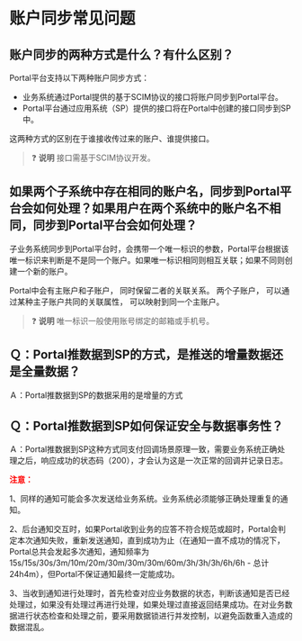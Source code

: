 # 账户同步常见问题
## 账户同步的两种方式是什么？有什么区别？
Portal平台支持以下两种账户同步方式：
- 业务系统通过Portal提供的基于SCIM协议的接口将账户同步到Portal平台。
- Portal平台通过应用系统（SP）提供的接口将在Portal中创建的接口同步到SP中。

这两种方式的区别在于谁接收传过来的账户、谁提供接口。

> ❓ **说明** 接口需基于SCIM协议开发。

## 如果两个子系统中存在相同的账户名，同步到Portal平台会如何处理？如果用户在两个系统中的账户名不相同，同步到Portal平台会如何处理？
子业务系统同步到Portal平台时，会携带一个唯一标识的参数，Portal平台根据该唯一标识来判断是不是同一个账户。如果唯一标识相同则相互关联；如果不同则创建一个新的账户。

Portal中会有主账户和子账户， 同时保留二者的关联关系。 两个子账户， 可以通过某种主子账户共同的关联属性， 可以映射到同一个主账户。

> ❓ **说明** 唯一标识一般使用账号绑定的邮箱或手机号。

## Ｑ：Portal推数据到SP的方式，是推送的增量数据还是全量数据？

Ａ：Portal推数据到SP的数据采用的是增量的方式

## Ｑ：Portal推数据到SP如何保证安全与数据事务性？

Ａ：Portal推数据到SP这种方式同支付回调场景原理一致，需要业务系统正确处理之后，响应成功的状态码（200），才会认为这是一次正常的回调并记录日志。

<font color=red>**注意：**</font>

1、同样的通知可能会多次发送给业务系统。业务系统必须能够正确处理重复的通知。

2、后台通知交互时，如果Portal收到业务的应答不符合规范或超时，Portal会判定本次通知失败，重新发送通知，直到成功为止（在通知一直不成功的情况下，Portal总共会发起多次通知，通知频率为15s/15s/30s/3m/10m/20m/30m/30m/30m/60m/3h/3h/3h/6h/6h - 总计 24h4m），但Portal不保证通知最终一定能成功。

3、当收到通知进行处理时，首先检查对应业务数据的状态，判断该通知是否已经处理过，如果没有处理过再进行处理，如果处理过直接返回结果成功。在对业务数据进行状态检查和处理之前，要采用数据锁进行并发控制，以避免函数重入造成的数据混乱。